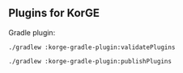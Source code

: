 ## Plugins for KorGE

Gradle plugin:

`./gradlew :korge-gradle-plugin:validatePlugins` 

`./gradlew :korge-gradle-plugin:publishPlugins`
